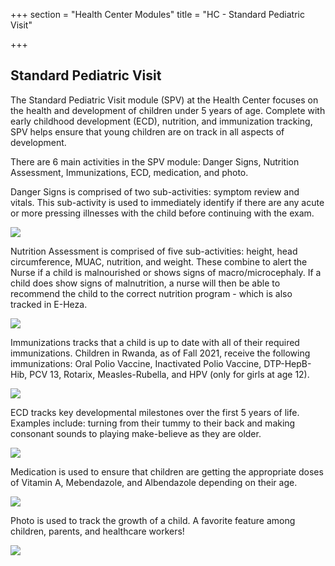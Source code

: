 +++
section = "Health Center Modules"
title = "HC - Standard Pediatric Visit"

+++
## **Standard Pediatric Visit**

The Standard Pediatric Visit module (SPV) at the Health Center focuses on the health and development of children under 5 years of age. Complete with early childhood development (ECD), nutrition, and immunization tracking, SPV helps ensure that young children are on track in all aspects of development.

There are 6 main activities in the SPV module: Danger Signs, Nutrition Assessment, Immunizations, ECD, medication, and photo.

Danger Signs is comprised of two sub-activities: symptom review and vitals. This sub-activity is used to immediately identify if there are any acute or more pressing illnesses with the child before continuing with the exam.

![](/uploads/spv-symprevie.png)

Nutrition Assessment is comprised of five sub-activities: height, head circumference, MUAC, nutrition, and weight. These combine to alert the Nurse if a child is malnourished or shows signs of macro/microcephaly. If a child does show signs of malnutrition, a nurse will then be able to recommend the child to the correct nutrition program - which is also tracked in E-Heza.

![](/uploads/spv-nutriasses.png)

Immunizations tracks that a child is up to date with all of their required immunizations. Children in Rwanda, as of Fall 2021, receive the following immunizations: Oral Polio Vaccine, Inactivated Polio Vaccine, DTP-HepB-Hib, PCV 13, Rotarix, Measles-Rubella, and HPV (only for girls at age 12).

![](/uploads/spv-immunizations.png)

ECD tracks key developmental milestones over the first 5 years of life. Examples include: turning from their tummy to their back and making consonant sounds to playing make-believe as they are older.

![](/uploads/spv-ecd.png)

Medication is used to ensure that children are getting the appropriate doses of Vitamin A, Mebendazole, and Albendazole depending on their age.

![](/uploads/spv-medication.png)

Photo is used to track the growth of a child. A favorite feature among children, parents, and healthcare workers!

![](/uploads/spv-child-photo.png)